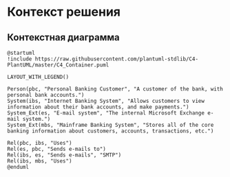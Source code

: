 # Контекст решения
<!-- Окружение системы (роли, участники, внешние системы) и связи системы с ним. Контектсная диаграмма C4 и текстовое описание. 
Подробнее: https://confluence.mts.ru/pages/viewpage.action?pageId=723777867
-->
## Контекстная диаграмма

```plantuml
@startuml
!include https://raw.githubusercontent.com/plantuml-stdlib/C4-PlantUML/master/C4_Container.puml

LAYOUT_WITH_LEGEND()

Person(pbc, "Personal Banking Customer", "A customer of the bank, with personal bank accounts.")
System(ibs, "Internet Banking System", "Allows customers to view information about their bank accounts, and make payments.")
System_Ext(es, "E-mail system", "The internal Microsoft Exchange e-mail system.")
System_Ext(mbs, "Mainframe Banking System", "Stores all of the core banking information about customers, accounts, transactions, etc.")

Rel(pbc, ibs, "Uses")
Rel(es, pbc, "Sends e-mails to")
Rel(ibs, es, "Sends e-mails", "SMTP")
Rel(ibs, mbs, "Uses")
@enduml
```
